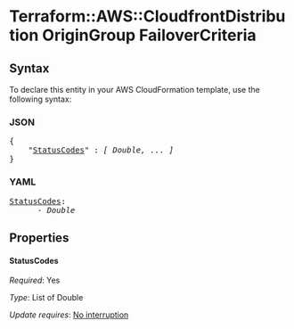 # Terraform::AWS::CloudfrontDistribution OriginGroup FailoverCriteria

## Syntax

To declare this entity in your AWS CloudFormation template, use the following syntax:

### JSON

<pre>
{
    "<a href="#statuscodes" title="StatusCodes">StatusCodes</a>" : <i>[ Double, ... ]</i>
}
</pre>

### YAML

<pre>
<a href="#statuscodes" title="StatusCodes">StatusCodes</a>: <i>
      - Double</i>
</pre>

## Properties

#### StatusCodes

_Required_: Yes

_Type_: List of Double

_Update requires_: [No interruption](https://docs.aws.amazon.com/AWSCloudFormation/latest/UserGuide/using-cfn-updating-stacks-update-behaviors.html#update-no-interrupt)

